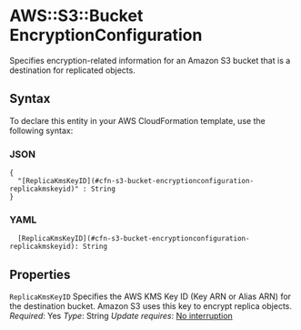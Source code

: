 # AWS::S3::Bucket EncryptionConfiguration<a name="aws-properties-s3-bucket-encryptionconfiguration"></a>

Specifies encryption\-related information for an Amazon S3 bucket that is a destination for replicated objects\.

## Syntax<a name="aws-properties-s3-bucket-encryptionconfiguration-syntax"></a>

To declare this entity in your AWS CloudFormation template, use the following syntax:

### JSON<a name="aws-properties-s3-bucket-encryptionconfiguration-syntax.json"></a>

```
{
  "[ReplicaKmsKeyID](#cfn-s3-bucket-encryptionconfiguration-replicakmskeyid)" : String
}
```

### YAML<a name="aws-properties-s3-bucket-encryptionconfiguration-syntax.yaml"></a>

```
  [ReplicaKmsKeyID](#cfn-s3-bucket-encryptionconfiguration-replicakmskeyid): String
```

## Properties<a name="aws-properties-s3-bucket-encryptionconfiguration-properties"></a>

`ReplicaKmsKeyID`  <a name="cfn-s3-bucket-encryptionconfiguration-replicakmskeyid"></a>
Specifies the AWS KMS Key ID \(Key ARN or Alias ARN\) for the destination bucket\. Amazon S3 uses this key to encrypt replica objects\.
*Required*: Yes
*Type*: String
*Update requires*: [No interruption](https://docs.aws.amazon.com/AWSCloudFormation/latest/UserGuide/using-cfn-updating-stacks-update-behaviors.html#update-no-interrupt)
